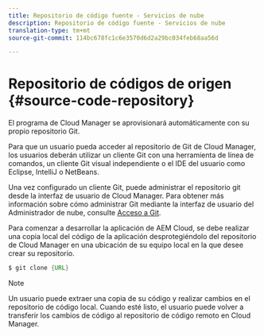 ```yaml
---
title: Repositorio de código fuente - Servicios de nube
description: Repositorio de código fuente - Servicios de nube
translation-type: tm+mt
source-git-commit: 114bc678fc1c6e3570d6d2a29bc034feb68aa56d

---
```



# Repositorio de códigos de origen {#source-code-repository}

El programa de Cloud Manager se aprovisionará automáticamente con su propio repositorio Git.

Para que un usuario pueda acceder al repositorio de Git de Cloud Manager, los usuarios deberán utilizar un cliente Git con una herramienta de línea de comandos, un cliente Git visual independiente o el IDE del usuario como Eclipse, IntelliJ o NetBeans.

Una vez configurado un cliente Git, puede administrar el repositorio git desde la interfaz de usuario de Cloud Manager. Para obtener más información sobre cómo administrar Git mediante la interfaz de usuario del Administrador de nube, consulte [Acceso a Git](/help/implementing/cloud-manager/accessing-git.md).

Para comenzar a desarrollar la aplicación de AEM Cloud, se debe realizar una copia local del código de la aplicación desprotegiéndolo del repositorio de Cloud Manager en una ubicación de su equipo local en la que desee crear su repositorio.

```java
$ git clone {URL}
```

>[!NOTE]
>
> Un usuario puede extraer una copia de su código y realizar cambios en el repositorio de código local. Cuando esté listo, el usuario puede volver a transferir los cambios de código al repositorio de código remoto en Cloud Manager.
